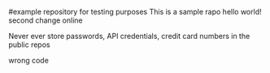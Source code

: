 #example repository for testing purposes
This is a sample rapo hello world!
second change online

Never ever store passwords, API credentials, credit card numbers in the public repos

wrong code